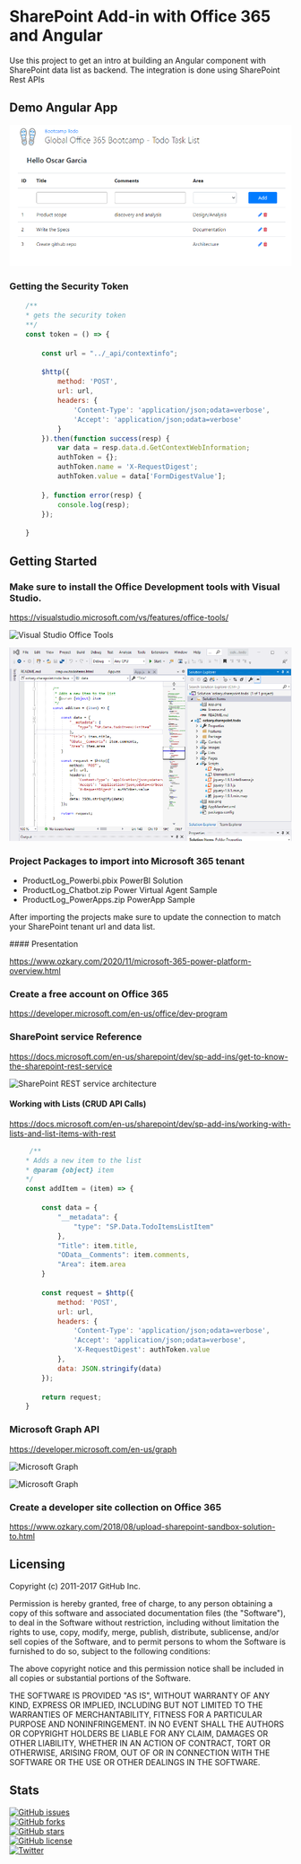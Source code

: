 # SharePoint Add-in with Office 365 and Angular

Use this project to get an intro at building an Angular component with SharePoint data list as backend. The integration
is done using SharePoint Rest APIs

## Demo Angular App
<img src="app.png" alt="Demo SharePoint App">

### Getting the Security Token

```javascript
    /**
    * gets the security token
    **/
    const token = () => {
                      
        const url = "../_api/contextinfo";

        $http({
            method: 'POST',
            url: url,
            headers: {
                'Content-Type': 'application/json;odata=verbose',
                'Accept': 'application/json;odata=verbose'
            }
        }).then(function success(resp) {
            var data = resp.data.d.GetContextWebInformation;                
            authToken = {};
            authToken.name = 'X-RequestDigest';
            authToken.value = data['FormDigestValue'];
                
        }, function error(resp) {
            console.log(resp);
        });            
            
    }
```

## Getting Started

### Make sure to install the Office Development tools with Visual Studio.
https://visualstudio.microsoft.com/vs/features/office-tools/
<p>
<img src="https://visualstudio.microsoft.com/wp-content/uploads/2016/06/Templates-1.png" alt="Visual Studio Office Tools"></a>
<p>
<img src="ozkary-sp-app.png" alt="Visual Studio Project"></a>


### Project Packages to import into Microsoft 365 tenant

- ProductLog_Powerbi.pbix   PowerBI Solution
- ProductLog_Chatbot.zip    Power Virtual Agent Sample
- ProductLog_PowerApps.zip  PowerApp Sample
<p>
After importing the projects make sure to update the connection to match your SharePoint tenant url and data list.
<p>
#### Presentation

https://www.ozkary.com/2020/11/microsoft-365-power-platform-overview.html

### Create a free account on Office 365
https://developer.microsoft.com/en-us/office/dev-program
<p>

### SharePoint service Reference
https://docs.microsoft.com/en-us/sharepoint/dev/sp-add-ins/get-to-know-the-sharepoint-rest-service
<p>
<img src="https://docs.microsoft.com/en-us/sharepoint/dev/images/spf15con_rest_reststructure.png" alt="SharePoint REST service architecture"></img>
<p>

#### Working with Lists (CRUD API Calls)

https://docs.microsoft.com/en-us/sharepoint/dev/sp-add-ins/working-with-lists-and-list-items-with-rest

``` javascript
     /**
    * Adds a new item to the list
    * @param {object} item
    */
    const addItem = (item) => {

        const data = {
            "__metadata": {
                "type": "SP.Data.TodoItemsListItem"
            },
            "Title": item.title,
            "OData__Comments": item.comments,
            "Area": item.area
        }

        const request = $http({
            method: 'POST',
            url: url,
            headers: {
                'Content-Type': 'application/json;odata=verbose',
                'Accept': 'application/json;odata=verbose',
                'X-RequestDigest': authToken.value
            },
            data: JSON.stringify(data)
        });

        return request;
    } 

```

### Microsoft Graph API
https://developer.microsoft.com/en-us/graph
<p>
<img src="https://docs.microsoft.com/en-us/graph/images/microsoft-graph-dataconnect-connectors-rebrand-800.png" alt="Microsoft Graph"></img>
<p>
<img src="https://docs.microsoft.com/en-us/graph/images/microsoft-graph.png" alt="Microsoft Graph"></img>

### Create a developer site collection on Office 365
https://www.ozkary.com/2018/08/upload-sharepoint-sandbox-solution-to.html
<p>

## Licensing

Copyright (c) 2011-2017 GitHub Inc.

Permission is hereby granted, free of charge, to any person obtaining a copy of this software and associated documentation files (the "Software"), to deal in the Software without restriction, including without limitation the rights to use, copy, modify, merge, publish, distribute, sublicense, and/or sell copies of the Software, and to permit persons to whom the Software is furnished to do so, subject to the following conditions:

The above copyright notice and this permission notice shall be included in all copies or substantial portions of the Software.

THE SOFTWARE IS PROVIDED "AS IS", WITHOUT WARRANTY OF ANY KIND, EXPRESS OR IMPLIED, INCLUDING BUT NOT LIMITED TO THE WARRANTIES OF MERCHANTABILITY, FITNESS FOR A PARTICULAR PURPOSE AND NONINFRINGEMENT. IN NO EVENT SHALL THE AUTHORS OR COPYRIGHT HOLDERS BE LIABLE FOR ANY CLAIM, DAMAGES OR OTHER LIABILITY, WHETHER IN AN ACTION OF CONTRACT, TORT OR OTHERWISE, ARISING FROM, OUT OF OR IN CONNECTION WITH THE SOFTWARE OR THE USE OR OTHER DEALINGS IN THE SOFTWARE.

##  Stats

<a href="https://github.com/ozkary/sp-addin-todo/issues"><img alt="GitHub issues" src="https://img.shields.io/github/issues/ozkary/sp-addin-todo?style=plastic"></a><br/>
<a href="https://github.com/ozkary/sp-addin-todo/network"><img alt="GitHub forks" src="https://img.shields.io/github/forks/ozkary/sp-addin-todo?style=plastic"></a><br/>
<a href="https://github.com/ozkary/sp-addin-todo/stargazers"><img alt="GitHub stars" src="https://img.shields.io/github/stars/ozkary/sp-addin-todo?style=plastic"></a><br/>
<a href="https://github.com/ozkary/sp-addin-todo"><img alt="GitHub license" src="https://img.shields.io/github/license/ozkary/sp-addin-todo?style=plastic"></a><br/>
<a href="https://twitter.com/intent/tweet?text=Wow:&url=https%3A%2F%2Fgithub.com%2Fozkary%2Fsp-addin-todo"><img alt="Twitter" src="https://img.shields.io/twitter/url?style=social"></a><br/>